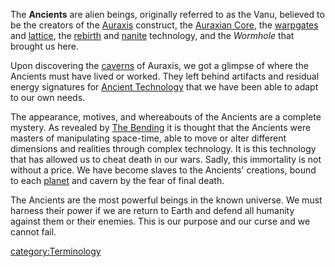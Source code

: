 The **Ancients** are alien beings, originally referred to as the Vanu,
believed to be the creators of the [Auraxis](Auraxis.md)
construct, the [Auraxian Core](Auraxian_Core.md), the
[warpgates](Warpgate.md) and [lattice](Lattice.md), the
[rebirth](Respawn.md) and [nanite](NTU.md) technology,
and the _Wormhole_ that brought us here.

Upon discovering the [caverns](Caverns.md) of Auraxis, we got a
glimpse of where the Ancients must have lived or worked. They left
behind artifacts and residual energy signatures for [Ancient
Technology](Ancient_Technology.md) that we have been able to
adapt to our own needs.

The appearance, motives, and whereabouts of the Ancients are a complete
mystery. As revealed by [The Bending](The_Bending.md) it is
thought that the Ancients were masters of manipulating space-time, able
to move or alter different dimensions and realities through complex
technology. It is this technology that has allowed us to cheat death in
our wars. Sadly, this immortality is not without a price. We have become
slaves to the Ancients' creations, bound to each
[planet](Planet.md) and cavern by the fear of final death.

The Ancients are the most powerful beings in the known universe. We must
harness their power if we are return to Earth and defend all humanity
against them or their enemies. This is our purpose and our curse and we
cannot fail.

[category:Terminology](category:Terminology.md)

